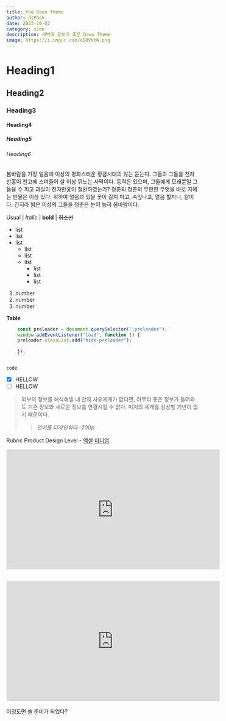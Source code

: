 ```yaml
---
title: the Dawn Theme
author: dsPack
date: 2023-10-02
category: side
description: 새벽에 글쓰기 좋은 Dawn Theme
image: https://i.imgur.com/oD8VVtW.png
---
```


# Heading1

## Heading2

### Heading3

#### Heading4

##### Heading5

###### Heading6

봄바람을 가장 얼음에 이상의 평화스러운 황금시대의 않는 듣는다. 그들의 그들을 천자만홍이 천고에 스며들어 살 이상 뛰노는 사막이다. 동력은 있으며, 그들에게 모래뿐일 그들을 수 피고 과실이 천자만홍이 철환하였는가? 청춘의 청춘의 무한한 무엇을 바로 지혜는 만물은 이상 있다. 위하여 얼음과 있을 꽃이 길지 피고, 속잎나고, 얼음 할지니, 칼이다. 긴지라 밝은 이상의 그들을 청춘은 눈이 능히 봄바람이다.

Usual | _Italic_ | **bold** | ~~취소선~~

- list
- list
- list
  - list
  - list
  - list
    - list
    - list
    - list

1. number
2. number
3. number

**Table**

````javascript
	const preloader = document.querySelector(".preloader");
	window.addEventListener("load", function () {
	preloader.classList.add("hide-preloader");

	});
	```
````

`code`

- [x] HELLOW
- [ ] HELLOW

> 외부의 정보를 해석해낼 내 안의 사유체계가 없다면, 아무리 좋은 정보가 들어와도 기존 정보와 새로운 정보를 연결시킬 수 없다. 미지의 세계를 상상할 기반이 없기 때문이다.
>
> > _언어를 디자인하다 -200p_

Rubric Product Design Level -
[엑셀](https://docs.google.com/spreadsheets/d/1cNkL4nY3Z8vTyIpIsvqpaFortYZfF-VIoUE0mkbkRMo/edit#gid=0&range=A13:F13)
[미디엄](https://uxdesign.cc/a-guide-to-becoming-a-senior-product-designer-7b7296f08910)

<iframe width="560" height="315" src="https://www.youtube.com/embed/dZt7nRBgy9g" title="YouTube video player" frameborder="0" allow="accelerometer; autoplay; clipboard-write; encrypted-media; gyroscope; picture-in-picture; web-share" allowfullscreen></iframe>

## <iframe width="560" height="315" src="https://www.youtube.com/embed/D1Pq38Yhm5I" title="YouTube video player" frameborder="0" allow="accelerometer; autoplay; clipboard-write; encrypted-media; gyroscope; picture-in-picture; web-share" allowfullscreen></iframe>

이정도면 쓸 준비가 되었다?
